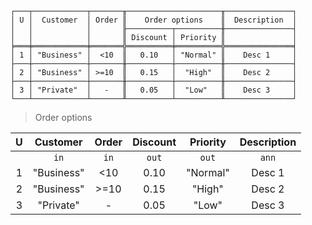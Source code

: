 ```text
┌───┬────────────┬───────╥─────────────────────╥───────────────┐
│ U │  Customer  │ Order ║    Order options    ║  Description  │
│   │            │       ╟──────────┬──────────╫───────────────┤
│   │            │       ║ Discount │ Priority ║               │
╞═══╪════════════╪═══════╬══════════╪══════════╬═══════════════╡
│ 1 │ "Business" │  <10  ║   0.10   │ "Normal" ║    Desc 1     │
├───┼────────────┼───────╫──────────┼──────────╫───────────────┤
│ 2 │ "Business" │ >=10  ║   0.15   │  "High"  ║    Desc 2     │
├───┼────────────┼───────╫──────────┼──────────╫───────────────┤
│ 3 │ "Private"  │   -   ║   0.05   │  "Low"   ║    Desc 3     │
└───┴────────────┴───────╨──────────┴──────────╨───────────────┘
```

> Order options

| U |  Customer  | Order | Discount | Priority | Description |
|:-:|:----------:|:-----:|:--------:|:--------:|:-----------:|
|   |    `in`    | `in`  |  `out`   |  `out`   |    `ann`    |
| 1 | "Business" |  <10  |   0.10   | "Normal" |   Desc 1    | 
| 2 | "Business" | >=10  |   0.15   |  "High"  |   Desc 2    |
| 3 | "Private"  |   -   |   0.05   |  "Low"   |   Desc 3    |
